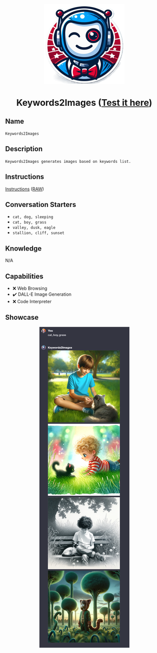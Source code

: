 <div align="center">

![Logo](../../../media/mygpts_logo256.png)

# Keywords2Images ([Test it here](https://chat.openai.com/g/g-up2Z303Iw-keywords2images))

</div>

## Name

`Keywords2Images`

## Description

`Keywords2Images generates images based on keywords list.`

## Instructions

[Instructions](https://github.com/innovatodev/MyGPTs/blob/main/GPTs/Image/Keywords2Images/Instructions.md)
([RAW](https://github.com/innovatodev/MyGPTs/raw/main/GPTs/Image/Keywords2Images/Instructions.md))

## Conversation Starters

- `cat, dog, sleeping`
- `cat, boy, grass`
- `valley, dusk, eagle`
- `stallion, cliff, sunset`

## Knowledge

N/A

## Capabilities

- ❌ Web Browsing
- ✔️ DALL-E Image Generation
- ❌ Code Interpreter

## Showcase

<div align="center">

![Logo](../../../media/Keywords2Images_Showcase1.png)

</div>
